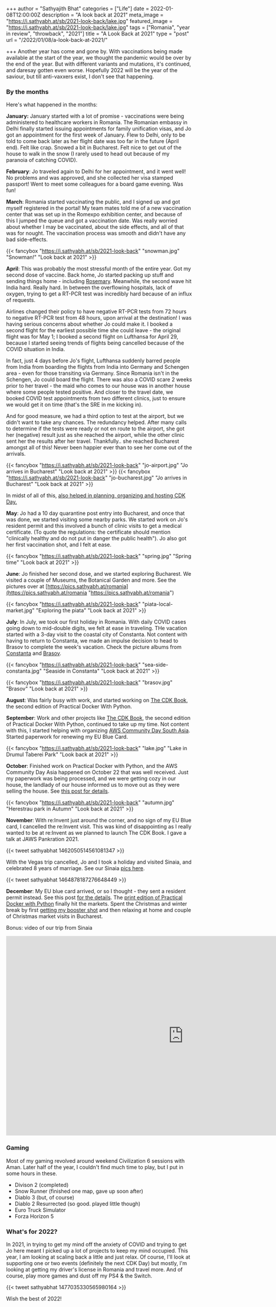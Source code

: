 +++
author = "Sathyajith Bhat"
categories = ["Life"]
date = 2022-01-08T12:00:00Z
description = "A look back at 2021"
meta_image = "https://i.sathyabh.at/sb/2021-look-back/lake.jpg"
featured_image = "https://i.sathyabh.at/sb/2021-look-back/lake.jpg"
tags = ["Romania", "year in review", "throwback", "2021"]
title = "A Look Back at 2021"
type = "post"
url = "/2022/01/08/a-look-back-at-2021/"

+++
Another year has come and gone by. With vaccinations being made available at the start of the year, we thought the pandemic would be over by the end of the year. But with different variants and mutations, it's continued, and daresay gotten even worse. Hopefully 2022 will be the year of the saviour, but till anti-vaxxers exist, I don't see that happening.

### By the months

Here's what happened in the months:

**January:** January started with a lot of promise - vaccinations were being administered to healthcare workers in Romania. The Romanian embassy in Delhi finally started issuing appointments for family unification visas, and Jo got an appointment for the first week of January. Flew to Delhi, only to be told to come back later as her flight date was too far in the future (April end). Felt like crap. Snowed a bit in Bucharest. Felt nice to get out of the house to walk in the snow (I rarely used to head out because of my paranoia of catching COVID).

**February**: Jo traveled again to Delhi for her appointment, and it went well! No problems and was approved, and she collected her visa stamped passport! Went to meet some colleagues for a board game evening. Was fun! 

**March**: Romania started vaccinating the public, and I signed up and got myself registered in the portal! My team mates told me of a new vaccination center that was set up in the Romexpo exhibition center, and because of this I jumped the queue and got a vaccination date. Was really worried about whether I may be vaccinated, about the side effects, and all of that was for nought. The vaccination process was smooth and didn't have any bad side-effects.

{{< fancybox "https://i.sathyabh.at/sb/2021-look-back" "snowman.jpg" "Snowman!" "Look back at 2021" >}}

**April**: This was probably the most stressful month of the entire year. Got my second dose of vaccine. Back home, Jo started packing up stuff and sending things home - including [Rosemary](/2016/05/03/two-years-and-16000km-with-rosemary-the-maruti-suzuki-celerio/). Meanwhile, the second wave hit India hard. Really hard. In between the overflowing hospitals, lack of oxygen, trying to get a RT-PCR test was incredibly hard because of an influx of requests.

Airlines changed their policy to have negative RT-PCR tests from 72 hours to negative RT-PCR test from 48 hours, upon arrival at the destination! I was having serious concerns about whether Jo could make it. I booked a second flight for the earliest possible time she could leave - the original flight was for May 1; I booked a second flight on Lufthansa for April 29, because I started seeing trends of flights being cancelled because of the COVID situation in India.

In fact, just 4 days before Jo's flight, Lufthansa suddenly barred people from India from boarding the flights from India into Germany and Schengen area - even for those transiting via Germany. Since Romania isn't in the Schengen, Jo could board the flight. There was also a COVID scare 2 weeks prior to her travel - the maid who comes to our house was in another house where some people tested positive. And closer to the travel date, we booked COVID test appointments from two different clinics, just to ensure we would get it on time (that's the SRE in me kicking in).

And for good measure, we had a third option to test at the airport, but we didn't want to take any chances. The redundancy helped. After many calls to determine if the tests were ready or not en route to the airport, she got her (negative) result just as she reached the airport, while the other clinic sent her the results after her travel. Thankfully.. she reached Bucharest amongst all of this! Never been happier ever than to see her come out of the arrivals.

{{< fancybox "https://i.sathyabh.at/sb/2021-look-back" "jo-airport.jpg" "Jo arrives in Bucharest" "Look back at 2021" >}}
{{< fancybox "https://i.sathyabh.at/sb/2021-look-back" "jo-bucharest.jpg" "Jo arrives in Bucharest" "Look back at 2021" >}}


In midst of all of this, [also helped in planning, organizing and hosting CDK Day.](https://sathyasays.com/2021/04/30/cdk-day/)

**May**: Jo had a 10 day quarantine post entry into Bucharest, and once that was done, we started visiting some nearby parks. We started work on Jo's resident permit and this involved a bunch of clinic visits to get a medical certificate. (To quote the regulations: the certificate should mention "clinically healthy and do not put in danger the public health"). Jo also got her first vaccination shot, and I felt at ease.

{{< fancybox "https://i.sathyabh.at/sb/2021-look-back" "spring.jpg" "Spring time" "Look back at 2021" >}}

**June**: Jo finished her second dose, and we started exploring Bucharest. We visited a couple of Museums, the Botanical Garden and more. See the pictures over at [https://pics.sathyabh.at/romania](https://pics.sathyabh.at/romania "https://pics.sathyabh.at/romania")

{{< fancybox "https://i.sathyabh.at/sb/2021-look-back" "piata-local-market.jpg" "Exploring the piata" "Look back at 2021" >}}

**July**: In July, we took our first holiday in Romania. With daily COVID cases going down to mid-double digits, we felt at ease in traveling. THe vacation started with a 3-day visit to the coastal city of Constanta. Not content with having to return to Constanta, we made an impulse decision to head to Brasov to complete the week's vacation. Check the picture albums from [Constanta](https://pics.sathyabh.at/constanta-2021) and [Brasov](https://pics.sathyabh.at/brasov-2021).

{{< fancybox "https://i.sathyabh.at/sb/2021-look-back" "sea-side-constanta.jpg" "Seaside in Constanta" "Look back at 2021" >}}

{{< fancybox "https://i.sathyabh.at/sb/2021-look-back" "brasov.jpg" "Brasov" "Look back at 2021" >}}

**August**: Was fairly busy with work, and started working on [The CDK Book](https://www.thecdkbook.com/), the second edition of Practical Docker With Python.

**September**: Work and other projects like [The CDK Book](https://www.thecdkbook.com/), the second edition of Practical Docker With Python, continued to take up my time. Not content with this, I started helping with organizing [AWS Community Day South Asia](https://communityday.awsug.asia/). Started paperwork for renewing my EU Blue Card.

{{< fancybox "https://i.sathyabh.at/sb/2021-look-back" "lake.jpg" "Lake in Drumul Taberei Park" "Look back at 2021" >}}

**October**: Finished work on Practical Docker with Python, and the AWS Community Day Asia happened on October 22 that was well received. Just my paperwork was being processed, and we were getting cozy in our house, the landlady of our house informed us to move out as they were selling the house. See [this post for details](/2021/11/11/moving-house/).

{{< fancybox "https://i.sathyabh.at/sb/2021-look-back" "autumn.jpg" "Herestrau park in Autumn" "Look back at 2021" >}}


**November**: With re:Invent just around the corner, and no sign of my EU Blue card, I cancelled the re:Invent visit. This was kind of disappointing as I really wanted to be at re:Invent as we planned to launch The CDK Book. I gave a talk at JAWS Pankration 2021.

{{< tweet sathyabhat 1462050514561081347 >}}

With the Vegas trip cancelled, Jo and I took a holiday and visited Sinaia, and celebrated 8 years of marriage. See our Sinaia [pics here](https://pics.sathyabh.at/sinaia-2021). 

{{< tweet sathyabhat 1464878187276648449 >}}

**December**: My EU blue card arrived, or so I thought - they sent a resident permit instead. See this post [for the details](https://sathyabh.at/2021/12/25/blue-card-blues/). The [print edition of Practical Docker with Python](https://sathyasays.com/2021/12/20/practical-docker-with-python-second-edition/) finally hit the markets. Spent the Christmas and winter break by first [getting my booster shot](https://sathyabh.at/2022/01/03/covid-booster/) and then relaxing at home and couple of Christmas market visits in Bucharest.


Bonus: video of our trip from Sinaia

<iframe src="https://express.adobe.com/video/t5jISafkZ4efv/embed"  width="960" height="540" frameborder="0" allowfullscreen></iframe>

### Gaming

Most of my gaming revolved around weekend Civilization 6 sessions with Aman. Later half of the year, I couldn't find much time to play, but I put in some hours in these.

* Divison 2 (completed)
* Snow Runner (finished one map, gave up soon after)
* Diablo 3 (but, of course)
* Diablo 2 Resurrected (so good. played little though)
* Euro Truck Simulator
* Forza Horizon 5

### What's for 2022?

In 2021, in trying to get my mind off the anxiety of COVID and trying to get Jo here meant I picked up a lot of projects to keep my mind occupied. This year, I am looking at scaling back a little and just relax. Of course, I'll look at supporting one or two events (definitely the next CDK Day) but mostly, I'm looking at getting my driver's license in Romania and travel more. And of course, play more games and dust off my PS4 & the Switch.

{{< tweet sathyabhat 1477035330565980164 >}}

Wish the best of 2022!